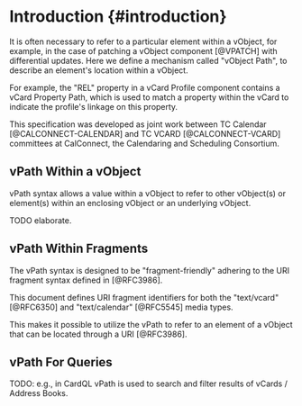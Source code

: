 #  Introduction {#introduction}

It is often necessary to refer to a particular element within a
vObject, for example, in the case of patching a vObject component
[@VPATCH] with differential updates. Here we define a mechanism called
"vObject Path", to describe an element's location within a vObject.

For example, the "REL" property in a vCard Profile component contains a
vCard Property Path, which is used to match a property within the vCard
to indicate the profile's linkage on this property.

This specification was developed as joint work between TC Calendar
[@CALCONNECT-CALENDAR] and TC VCARD [@CALCONNECT-VCARD] committees at
CalConnect, the Calendaring and Scheduling Consortium.

## vPath Within a vObject

vPath syntax allows a value within a vObject to refer to other
vObject(s) or element(s) within an enclosing vObject or an underlying
vObject.

TODO elaborate.

## vPath Within Fragments

The vPath syntax is designed to be "fragment-friendly" adhering to the
URI fragment syntax defined in [@RFC3986].

This document defines URI fragment identifiers for both the "text/vcard"
[@RFC6350] and "text/calendar" [@RFC5545] media types.

This makes it possible to utilize the vPath to refer to an element of a
vObject that can be located through a URI [@RFC3986].

## vPath For Queries

TODO: e.g., in CardQL vPath is used to search and filter results of
vCards / Address Books.
